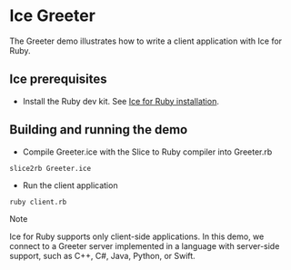 # Ice Greeter

The Greeter demo illustrates how to write a client application with Ice for Ruby.

## Ice prerequisites

- Install the Ruby dev kit. See [Ice for Ruby installation].

## Building and running the demo

- Compile Greeter.ice with the Slice to Ruby compiler into Greeter.rb

```shell
slice2rb Greeter.ice
```

- Run the client application

```shell
ruby client.rb
```

> [!NOTE]
> Ice for Ruby supports only client-side applications. In this demo, we connect to a Greeter server implemented in a
> language with server-side support, such as C++, C#, Java, Python, or Swift.

[Ice for Ruby installation]: https://github.com/zeroc-ice/ice/blob/main/NIGHTLY.md#ice-for-ruby
